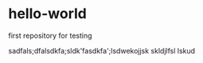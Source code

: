 # hello-world
first repository for testing

sadfals;dfalsdkfa;sldk'fasdkfa';lsdwekojjsk skldjlfsl lskud
